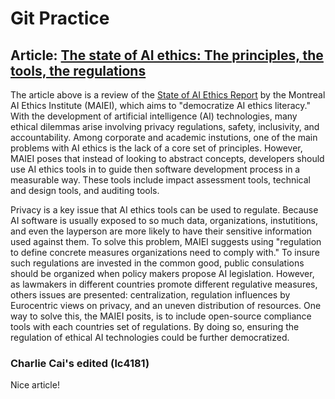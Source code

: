 # Git Practice
## Article: [The state of AI ethics: The principles, the tools, the regulations](https://venturebeat.com/2022/02/03/the-state-of-ai-ethics-the-principles-the-tools-the-regulations/)

The article above is a review of the [State of AI Ethics Report](https://montrealethics.ai/state) by the Montreal AI Ethics Institute (MAIEI), which aims to "democratize AI ethics literacy." With the development of artificial intelligence (AI) technologies, many ethical dilemmas arise involving privacy regulations, safety, inclusivity, and accountability. Among corporate and academic instutions, one of the main problems with AI ethics is the lack of a core set of principles. However, MAIEI poses that instead of looking to abstract concepts, developers should use AI ethics tools in to guide then software development process in a measurable way. These tools include impact assessment tools, technical and design tools, and auditing tools.

Privacy is a key issue that AI ethics tools can be used to regulate. Because AI software is usually exposed to so much data, organizations, instutitions, and even the layperson are more likely to have their sensitive information used against them. To solve this problem, MAIEI suggests using "regulation to define concrete measures organizations need to comply with." To insure such regulations are invested in the common good, public consulations should be organized when policy makers propose AI legislation. However, as lawmakers in different countries promote different regulative measures, others issues are presented: centralization, regulation influences by Eurocentric views on privacy, and an uneven distribution of resources. One way to solve this, the MAIEI posits, is to include open-source compliance tools with each countries set of regulations. By doing so, ensuring the regulation of ethical AI technologies could be further democratized.

<h3>Charlie Cai's edited (lc4181)</h3>
<p>Nice article!</p>